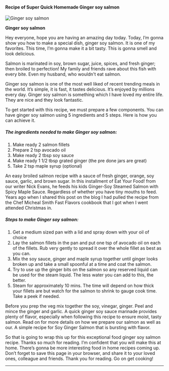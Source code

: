             

#### Recipe of Super Quick Homemade Ginger soy salmon

![Ginger soy salmon](https://img-global.cpcdn.com/recipes/067413cf8ba53afe/751x532cq70/ginger-soy-salmon-recipe-main-photo.jpg)

**Ginger soy salmon**

Hey everyone, hope you are having an amazing day today. Today, I’m gonna show you how to make a special dish, ginger soy salmon. It is one of my favorites. This time, I’m gonna make it a bit tasty. This is gonna smell and look delicious.

Salmon is marinated in soy, brown sugar, juice, spices, and fresh ginger; then broiled to perfection! My family and friends rave about this fish with every bite. Even my husband, who wouldn't eat salmon.

Ginger soy salmon is one of the most well liked of recent trending meals in the world. It’s simple, it is fast, it tastes delicious. It’s enjoyed by millions every day. Ginger soy salmon is something which I have loved my entire life. They are nice and they look fantastic.

To get started with this recipe, we must prepare a few components. You can have ginger soy salmon using 5 ingredients and 5 steps. Here is how you can achieve it.

##### The ingredients needed to make Ginger soy salmon:

1.  Make ready 2 salmon fillets
2.  Prepare 2 tsp avocado oil
3.  Make ready 2 tbsp soy sauce
4.  Make ready 1 1/2 tbsp grated ginger (the pre done jars are great)
5.  Take 2 tsp maple syrup (optional)

An easy broiled salmon recipe with a sauce of fresh ginger, orange, soy sauce, garlic, and brown sugar. In this installment of Eat Your Food! from our writer Nick Evans, he feeds his kids Ginger-Soy Steamed Salmon with Spicy Maple Sauce. Regardless of whether you have tiny mouths to feed. Years ago when I shared this post on the blog I had pulled the recipe from the Chef Micheal Smith Fast Flavors cookbook that I got when I went attended Christmas in.

##### Steps to make Ginger soy salmon:

1.  Get a medium sized pan with a lid and spray down with your oil of choice
2.  Lay the salmon fillets in the pan and put one tsp of avocado oil on each of the fillets. Rub very gently to spread it over the whole fillet as best as you can.
3.  Mix the soy sauce, ginger and maple syrup together until ginger looks broken up and take a small spoonful at a time and coat the salmon.
4.  Try to use up the ginger bits on the salmon so any reserved liquid can be used for the steam liquid. The less water you can add to this, the better.
5.  Steam for approximately 10 mins. The time will depend on how thick your fillets are but watch for the salmon to shrink to gauge cook time. Take a peek if needed.

Before you prep the veg mix together the soy, vinegar, ginger. Peel and mince the ginger and garlic. A quick ginger soy sauce marinade provides plenty of flavor, especially when following this recipe to ensure moist, tasty salmon. Read on for more details on how we prepare our salmon as well as our. A simple recipe for Soy Ginger Salmon that is bursting with flavor.

So that is going to wrap this up for this exceptional food ginger soy salmon recipe. Thanks so much for reading. I’m confident that you will make this at home. There’s gonna be more interesting food in home recipes coming up. Don’t forget to save this page in your browser, and share it to your loved ones, colleague and friends. Thank you for reading. Go on get cooking!

* * *